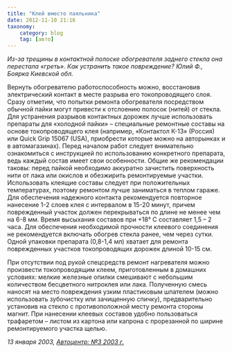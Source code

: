 ```yaml
---
title: "Клей вместо паяльника"
date: 2012-11-10 21:16
taxonomy:
    category: blog
	tag: [авто]
---
```


_Из-за трещины в контактной полоске обогревателя заднего стекла она перестала «греть». Как устранить такое повреждение?_
_Юлий Ф., Боярка Киевской обл._

Вернуть обогревателю работоспособность можно, восстановив электрический контакт в месте разрыва его токопроводящего слоя. Сразу отметим, что попытки ремонта обогревателя посредством обычной пайки могут привести к отслоению полосок (нитей) от стекла. Для устранения разрывов контактных дорожек лучше использовать препараты для «холодной пайки» – специальные ремонтные составы на основе токопроводящего клея (например, «Контактол К-13» (Россия) или Quick Grip 15067 (USA), приобрести которые можно на авторынках и в автомагазинах). Перед началом работ следует внимательно ознакомиться с инструкцией по использованию конкретного препарата, ведь каждый состав имеет свои особенности. Общие же рекомендации таковы: перед пайкой необходимо аккуратно зачистить поверхность нити от лака или окислов и обезжирить ремонтируемые участки. Использовать клеящие составы следует при положительных температурах, поэтому ремонтом лучше заниматься в теплом гараже. Для обеспечения надежного контакта рекомендуется повторное нанесение 1-2 слоев клея с интервалом в 15-20 минут, причем поврежденный участок должен перекрываться по длине не менее чем на 6-8 мм. Время высыхания составов при +18° С составляет 1,5 – 2 часа. Для обеспечения необходимой прочности клеевого соединения не рекомендуется включать обогрев стекла ранее, чем через сутки. Одной упаковки препарата (0,8-1,4 мл) хватает для ремонта поврежденных участков токопроводящих дорожек длиной 10-15 см.

При отсутствии под рукой спецсредств ремонт нагревателя можно произвести токопроводящим клеем, приготовленным в домашних условиях: мелкие железные опилки смешивают с небольшим количеством бесцветного нитроклея или лака. Полученную смесь наносят на место повреждения узким пластиковым шпателем (можно использовать зубочистку или зачищенную спичку), предварительно установив на стекло с противоположной месту ремонта стороны магнит. При нанесении клеевых составов удобно пользоваться трафаретом – листом из картона или капрона с прорезанной по ширине ремонтируемого участка щелью.</div>

<cite>13 января 2003, [Автоцентр: №3 2003 г.](http://www.autocentre.ua/ac/service/autofaq/4123.html)</cite>